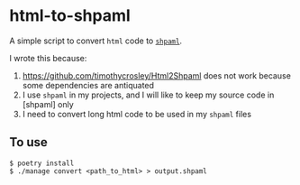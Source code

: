 # html-to-shpaml

A simple script to convert `html` code to [`shpaml`](http://shpaml.com/).

I wrote this because:

1. https://github.com/timothycrosley/Html2Shpaml does not work because some dependencies are antiquated
2. I use `shpaml` in my projects, and I will like to keep my source code in [shpaml] only
3. I need to convert long html code to be used in my `shpaml` files

## To use

```
$ poetry install
$ ./manage convert <path_to_html> > output.shpaml
```
